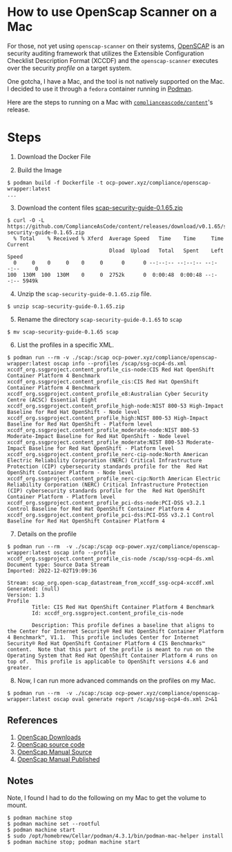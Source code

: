 # How to use OpenScap Scanner on a Mac

For those, not yet using `openscap-scanner` on their systems, [OpenSCAP](https://www.open-scap.org/) is an security auditing framework that utilizes the Extensible Configuration Checklist Description Format (XCCDF) and the `openscap-scanner` executes over the security *profile* on a target system. 

One gotcha, I have a Mac, and the tool is not natively supported on the Mac. I decided to use it through a `fedora` container running in [Podman](https://podman.io/). 

Here are the steps to running on a Mac with [`complianceascode/content`](https://github.com/ComplianceAsCode/content/releases/tag/v0.1.65)'s release.

# Steps

1. Download the Docker File 

2. Build the Image

```
$ podman build -f Dockerfile -t ocp-power.xyz/compliance/openscap-wrapper:latest
...
```

3. Download the content files [scap-security-guide-0.1.65.zip](https://github.com/ComplianceAsCode/content/releases/download/v0.1.65/scap-security-guide-0.1.65.zip)

```
$ curl -O -L https://github.com/ComplianceAsCode/content/releases/download/v0.1.65/scap-security-guide-0.1.65.zip
  % Total    % Received % Xferd  Average Speed   Time    Time     Time  Current
                                 Dload  Upload   Total   Spent    Left  Speed
  0     0    0     0    0     0      0      0 --:--:-- --:--:-- --:--:--     0
100  130M  100  130M    0     0  2752k      0  0:00:48  0:00:48 --:--:-- 5949k
```

4. Unzip the `scap-security-guide-0.1.65.zip` file.

```
$ unzip scap-security-guide-0.1.65.zip
```

5. Rename the directory `scap-security-guide-0.1.65` to `scap`

```
$ mv scap-security-guide-0.1.65 scap
```

6. List the profiles in a specific XML. 

```
$ podman run --rm -v ./scap:/scap ocp-power.xyz/compliance/openscap-wrapper:latest oscap info --profiles /scap/ssg-ocp4-ds.xml
xccdf_org.ssgproject.content_profile_cis-node:CIS Red Hat OpenShift Container Platform 4 Benchmark
xccdf_org.ssgproject.content_profile_cis:CIS Red Hat OpenShift Container Platform 4 Benchmark
xccdf_org.ssgproject.content_profile_e8:Australian Cyber Security Centre (ACSC) Essential Eight
xccdf_org.ssgproject.content_profile_high-node:NIST 800-53 High-Impact Baseline for Red Hat OpenShift - Node level
xccdf_org.ssgproject.content_profile_high:NIST 800-53 High-Impact Baseline for Red Hat OpenShift - Platform level
xccdf_org.ssgproject.content_profile_moderate-node:NIST 800-53 Moderate-Impact Baseline for Red Hat OpenShift - Node level
xccdf_org.ssgproject.content_profile_moderate:NIST 800-53 Moderate-Impact Baseline for Red Hat OpenShift - Platform level
xccdf_org.ssgproject.content_profile_nerc-cip-node:North American Electric Reliability Corporation (NERC) Critical Infrastructure Protection (CIP) cybersecurity standards profile for the  Red Hat OpenShift Container Platform - Node level
xccdf_org.ssgproject.content_profile_nerc-cip:North American Electric Reliability Corporation (NERC) Critical Infrastructure Protection (CIP) cybersecurity standards profile for the  Red Hat OpenShift Container Platform - Platform level
xccdf_org.ssgproject.content_profile_pci-dss-node:PCI-DSS v3.2.1 Control Baseline for Red Hat OpenShift Container Platform 4
xccdf_org.ssgproject.content_profile_pci-dss:PCI-DSS v3.2.1 Control Baseline for Red Hat OpenShift Container Platform 4
```

7. Details on the profile

```
$ podman run --rm  -v ./scap:/scap ocp-power.xyz/compliance/openscap-wrapper:latest oscap info --profile xccdf_org.ssgproject.content_profile_cis-node /scap/ssg-ocp4-ds.xml
Document type: Source Data Stream
Imported: 2022-12-02T19:09:36

Stream: scap_org.open-scap_datastream_from_xccdf_ssg-ocp4-xccdf.xml
Generated: (null)
Version: 1.3
Profile
        Title: CIS Red Hat OpenShift Container Platform 4 Benchmark
        Id: xccdf_org.ssgproject.content_profile_cis-node

        Description: This profile defines a baseline that aligns to the Center for Internet Security® Red Hat OpenShift Container Platform 4 Benchmark™, V1.1.  This profile includes Center for Internet Security® Red Hat OpenShift Container Platform 4 CIS Benchmarks™ content.  Note that this part of the profile is meant to run on the Operating System that Red Hat OpenShift Container Platform 4 runs on top of.  This profile is applicable to OpenShift versions 4.6 and greater.
```

8. Now, I can run more advanced commands on the profiles on my Mac.

```
$ podman run --rm  -v ./scap:/scap ocp-power.xyz/compliance/openscap-wrapper:latest oscap oval generate report /scap/ssg-ocp4-ds.xml 2>&1
```

## References
1. [OpenScap Downloads](https://www.open-scap.org/download/)
2. [OpenScap source code](https://github.com/OpenSCAP/openscap)
3. [OpenScap Manual Source](https://github.com/OpenSCAP/openscap/blob/maint-1.3/docs/manual/manual.adoc)
4. [OpenScap Manual Published](https://static.open-scap.org/openscap-1.2/oscap_user_manual.html#_installation)

## Notes
Note, I found I had to do the following on my Mac to get the volume to mount. 

```
$ podman machine stop
$ podman machine set --rootful
$ podman machine start
$ sudo /opt/homebrew/Cellar/podman/4.3.1/bin/podman-mac-helper install
$ podman machine stop; podman machine start
```
